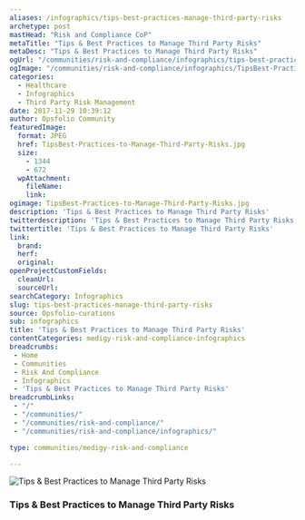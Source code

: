 ```yaml
---
aliases: /infographics/tips-best-practices-manage-third-party-risks
archetype: post
mastHead: "Risk and Compliance CoP"
metaTitle: "Tips & Best Practices to Manage Third Party Risks"
metaDesc: "Tips & Best Practices to Manage Third Party Risks"
ogUrl: "/communities/risk-and-compliance/infographics/tips-best-practices-manage-third-party-risks"
ogImage: "/communities/risk-and-compliance/infographics/TipsBest-Practices-to-Manage-Third-Party-Risks.jpg"
categories:
  - Healthcare
  - Infographics
  - Third Party Risk Management
date: 2017-11-29 10:39:12
author: Opsfolio Community
featuredImage:
  format: JPEG
  href: TipsBest-Practices-to-Manage-Third-Party-Risks.jpg
  size:
    - 1344
    - 672
  wpAttachment:
    fileName:
    link:
ogimage: TipsBest-Practices-to-Manage-Third-Party-Risks.jpg
description: 'Tips & Best Practices to Manage Third Party Risks'
twitterdescription: 'Tips & Best Practices to Manage Third Party Risks'
twittertitle: 'Tips & Best Practices to Manage Third Party Risks'
link:
  brand:
  herf:
  original:
openProjectCustomFields:
  cleanUrl:
  sourceUrl:
searchCategory: Infographics
slug: tips-best-practices-manage-third-party-risks
source: Opsfolio-curations
sub: infographics
title: 'Tips & Best Practices to Manage Third Party Risks'
contentCategories: medigy-risk-and-compliance-infographics
breadcrumbs:
 - Home
 - Communities
 - Risk And Compliance
 - Infographics
 - 'Tips & Best Practices to Manage Third Party Risks'
breadcrumbLinks:
 - "/"
 - "/communities/"
 - "/communities/risk-and-compliance/"
 - "/communities/risk-and-compliance/infographics/"

type: communities/medigy-risk-and-compliance

---
```

![Tips & Best Practices to Manage Third Party Risks](/communities/risk-and-compliance/infographics/images/TipsBest-Practices-to-Manage-Third-Party-Risks.jpg)

### Tips & Best Practices to Manage Third Party Risks

